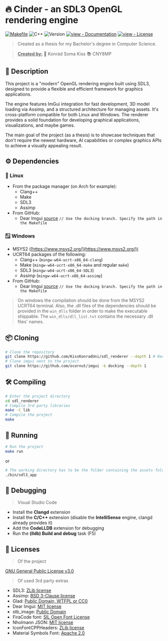 # 🔥 Cinder - an SDL3 OpenGL rendering engine

[![Makefile](https://img.shields.io/badge/Makefile-red?style=for-the-badge)](./makefile) ![C++](https://img.shields.io/badge/c++-%2300599C.svg?style=for-the-badge&logo=c%2B%2B&logoColor=white) ![Version](https://img.shields.io/badge/version-0.1.0-blue?style=for-the-badge) [![view - Documentation](https://img.shields.io/badge/view-Documentation-blue?style=for-the-badge)](./docs/Cinder.md "Go to project documentation") [![view - License](https://img.shields.io/badge/view-License-green?style=for-the-badge)](./LICENSE.md "Go to project license")

> Created as a thesis for my Bachelor's degree in Computer Science.

> <ins>**Created by:**</ins>
> 👤 Konrád Soma Kiss
> 📚 CNY8MP

## 📕 Description

This project is a "modern" OpenGL rendering engine built using SDL3, designed to provide a flexible and efficient framework for graphics applications.

The engine features ImGui integration for fast development, 3D model loading via Assimp, and a structured architecture for managing assets. It's cross-platform compatible for both Linux and Windows. The renderer provides a solid foundation for developing graphical applications, visualizations, and maybe games.

The main goal of the project (as a thesis) is to showcase techniques that don't require the newest hardware, AI capabilities or complex graphics APIs to achieve a visually appealing result.

## ⚙️ Dependencies

### 🐧 Linux

- From the package manager (on Arch for example):
  - Clang++
  - Make
  - SDL3
  - Assimp
- From GitHub:
  - Dear Imgui [source](https://github.com/ocornut/imgui) `// Use the docking branch. Specify the path in the Makefile`

### 🪟 Windows

- MSYS2 ([https://www.msys2.org/](https://www.msys2.org/))
- UCRT64 packages of the following:
  - Clang++ (`mingw-w64-ucrt-x86_64-clang`)
  - Make (`mingw-w64-ucrt-x86_64-make` and regular `make`)
  - SDL3 (`mingw-w64-ucrt-x86_64-SDL3`)
  - Assimp (`mingw-w64-ucrt-x86_64-assimp`)
- From GitHub:
  - Dear Imgui [source](https://github.com/ocornut/imgui) `// Use the docking branch. Specify the path in the Makefile`

> On windows the compilation should be done from the MSYS2 UCRT64 terminal. Also, the .dll files of the dependencies should be provided in the `win_dlls` folder in order to make the executable shippable. The `win_dlls/dll_list.txt` contains the necessary .dll files' names.

## 📦 Cloning

```sh
# Clone the repository
git clone https://github.com/KissKonradUni/sdl_renderer --depth 1 # Recommended, the repository is quite large
# Clone imgui next to the project
git clone https://github.com/ocornut/imgui -b docking --depth 1
```

## 🛠️ Compiling

```sh
# Enter the project directory
cd sdl_renderer
# Compile 3rd party libraries
make -C lib
# Compile the project
make
```

## 🏃 Running

```sh
# Run the project
make run
```

or

``` sh
# The working directory has to be the folder containing the assets folder
./bin/sdl3_app
```

## 🐞 Debugging

> Visual Studio Code

- Install the **Clangd** extension
- Install the **C/C++** extension (disable the **IntelliSense** engine, clangd already provides it)
- Add the **CodeLLDB** extension for debugging
- Run the **(lldb) Build and debug** task (F5)

## 📜 Licenses

> Of the project

[GNU General Public License v3.0](./LICENSE.md)

> Of used 3rd party extras

- SDL3: [ZLib license](https://www.libsdl.org/license.php)
- Assimp: [BSD 3-Clause license](https://github.com/assimp/assimp/blob/master/LICENSE)
- Glad: [Public Domain, WTFPL or CC0](https://github.com/Dav1dde/glad)
- Dear Imgui: [MIT license](https://github.com/ocornut/imgui?tab=MIT-1-ov-file)
- stb_image: [Public Domain](https://github.com/nothings/stb/tree/master?tab=License-1-ov-file)
- FiraCode font: [SIL Open Font License](https://github.com/tonsky/FiraCode?tab=OFL-1.1-1-ov-file)
- Nholmann JSON: [MIT license](https://github.com/nlohmann/json?tab=MIT-1-ov-file)
- IconFontCPPHeaders: [ZLib license](https://github.com/juliettef/IconFontCppHeaders?tab=Zlib-1-ov-file)
- Material Symbols Font: [Apache 2.0](https://developers.google.com/fonts/docs/material_symbols#licensing)
